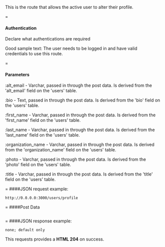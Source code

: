 This is the route that allows the active user to alter their profile.

=
#### Authentication

Declare what authentications are required

Good sample text: The user needs to be logged in and have valid credentials to use this route.

=
#### Parameters

:alt_email - Varchar, passed in through the post data. Is derived from the 'alt_email' field on the 'users' table.

:bio  - Text, passed in through the post data. Is derived from the 'bio' field on the 'users' table. 

:first_name - Varchar, passed in through the post data. Is derived from the 'first_name' field on the 'users' table.

:last_name - Varchar, passed in through the post data. Is derived from the 'last_name' field on the 'users' table.

:organization_name - Varchar, passed in through the post data. Is derived from the 'organization_name' field on the 'users' table. 

:photo - Varchar, passed in through the post data. Is derived from the 'photo' field on the 'users' table.

:title - Varchar, passed in through the post data. Is derived from the 'title' field on the 'users' table.

=
####JSON request example:
```
http://0.0.0.0:3000/users/profile
```

=
####Post Data
```

```

=
####JSON response example:

```
none; default only
```

This requests provides a <strong>HTML 204</strong> on success.